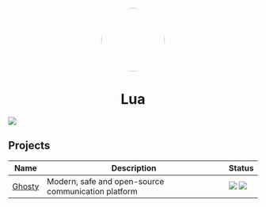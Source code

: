 <p align="center">    
    <img style="border-radius: 50%" width="128" height="128" src="https://avatars.githubusercontent.com/u/95539320?v=4">
</p>
<h1 align="center">Lua</h1>

![](https://komarev.com/ghpvc/?username=LuaInjector)

<h2>Projects</h2>
</p>

<table>
	<thead>
		<tr>
		<th>Name</th>
		<th>Description</th>
		<th>Status</th>
		</tr>
	</thead>
	<tbody>
		<tr>
			<td><a href="https://github.com/TeamGhosty">Ghosty</a></td>
			<td>Modern, safe and open-source communication platform</td>
			<td>
				<img src="https://img.shields.io/github/contributors/TeamGhosty/ghosty">
				<img src="https://img.shields.io/github/stars/TeamGhosty/ghosty">
			</td>
		</tr>
		<tr>
		</tr>
	</tbody>
</table>
